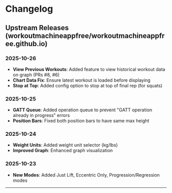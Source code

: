 # Changelog

## Upstream Releases (workoutmachineappfree/workoutmachineappfree.github.io)

### 2025-10-26
- **View Previous Workouts**: Added feature to view historical workout data on graph (PRs #8, #6)
- **Chart Data Fix**: Ensure latest workout is loaded before displaying
- **Stop at Top**: Added config option to stop at top of final rep (for squats)

### 2025-10-25
- **GATT Queue**: Added operation queue to prevent "GATT operation already in progress" errors
- **Position Bars**: Fixed both position bars to have same max height

### 2025-10-24
- **Weight Units**: Added weight unit selector (kg/lbs)
- **Improved Graph**: Enhanced graph visualization

### 2025-10-23
- **New Modes**: Added Just Lift, Eccentric Only, Progression/Regression modes

---
